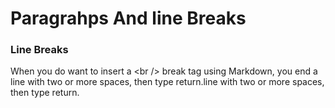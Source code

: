 Paragrahps And line Breaks
==========================
### Line Breaks
When you do want to insert a &lt;br /&gt; break tag using Markdown, you end a line with two or more spaces, then type return.line with two or more spaces, then type return.